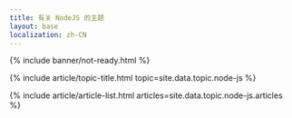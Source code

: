 ```yaml
---
title: 有关 NodeJS 的主题
layout: base
localization: zh-CN
---
```


{% include banner/not-ready.html %}

{% include article/topic-title.html
  topic=site.data.topic.node-js
%}

{% include article/article-list.html 
  articles=site.data.topic.node-js.articles
%}
